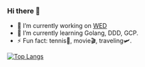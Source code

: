 ### Hi there 👋

- 🔭 I’m currently working on [WED](https://wed.company/)
- 🌱 I’m currently learning Golang, DDD, GCP.
- ⚡ Fun fact: tennis🎾, movie🎬, traveling🛩.

[![Top Langs](https://github-readme-stats.vercel.app/api/top-langs/?username=fumitorious&theme=vue-dark&show_icons=true&layout=compact)](https://github.com/fumitorious/github-readme-stats)

<!--
**fumitorious/fumitorious** is a ✨ _special_ ✨ repository because its `README.md` (this file) appears on your GitHub profile.

Here are some ideas to get you started:

- 👯 I’m looking to collaborate on ...
- 🤔 I’m looking for help with ...
- 💬 Ask me about ...
- 📫 How to reach me: ...
- 😄 Pronouns: ...
-->
